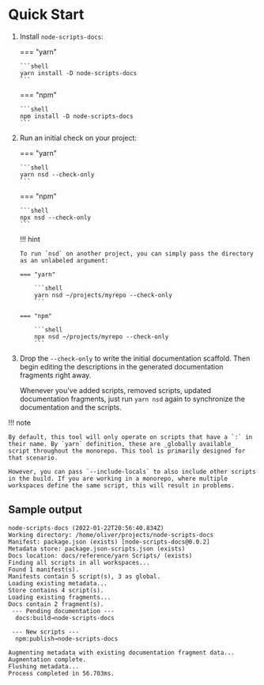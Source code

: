 # Quick Start

1.  Install `node-scripts-docs`:

    === "yarn"

        ```shell
        yarn install -D node-scripts-docs
        ```

    === "npm"

        ```shell
        npm install -D node-scripts-docs
        ```

1.  Run an initial check on your project:

    === "yarn"

        ```shell
        yarn nsd --check-only
        ```

    === "npm"

        ```shell
        npx nsd --check-only
        ```

    !!! hint

        To run `nsd` on another project, you can simply pass the directory as an unlabeled argument:

        === "yarn"

            ```shell
            yarn nsd ~/projects/myrepo --check-only
            ```

        === "npm"

            ```shell
            npx nsd ~/projects/myrepo --check-only
            ```

1.  Drop the `--check-only` to write the initial documentation scaffold. Then begin editing the descriptions in the generated documentation fragments right away.

    Whenever you've added scripts, removed scripts, updated documentation fragments, just run `yarn nsd` again to synchronize the documentation and the scripts.

!!! note

    By default, this tool will only operate on scripts that have a `:` in their name. By `yarn` definition, these are _globally available_ script throughout the monorepo. This tool is primarily designed for that scenario.

    However, you can pass `--include-locals` to also include other scripts in the build. If you are working in a monorepo, where multiple workspaces define the same script, this will result in problems.

## Sample output

```shell
node-scripts-docs (2022-01-22T20:56:40.834Z)
Working directory: /home/oliver/projects/node-scripts-docs
Manifest: package.json (exists) [node-scripts-docs@0.0.2]
Metadata store: package.json-scripts.json (exists)
Docs location: docs/reference/yarn Scripts/ (exists)
Finding all scripts in all workspaces...
Found 1 manifest(s).
Manifests contain 5 script(s), 3 as global.
Loading existing metadata...
Store contains 4 script(s).
Loading existing fragments...
Docs contain 2 fragment(s).
 --- Pending documentation ---
  docs:build→node-scripts-docs

 --- New scripts ---
  npm:publish→node-scripts-docs

Augmenting metadata with existing documentation fragment data...
Augmentation complete.
Flushing metadata...
Process completed in 56.703ms.
```
